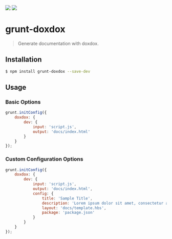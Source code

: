 [![](https://david-dm.org/neogeek/grunt-doxdox.svg?style=flat)](https://david-dm.org/neogeek/grunt-doxdox/)
[![](http://img.shields.io/npm/v/grunt-doxdox.svg?style=flat)](https://www.npmjs.org/package/grunt-doxdox)

# grunt-doxdox

> Generate documentation with doxdox.

## Installation

```bash
$ npm install grunt-doxdox --save-dev
```

## Usage

### Basic Options

```javascript
grunt.initConfig({
    doxdox: {
        dev: {
            input: 'script.js',
            output: 'docs/index.html'
        }
    }
});
```

### Custom Configuration Options

```javascript
grunt.initConfig({
    doxdox: {
        dev: {
            input: 'script.js',
            output: 'docs/index.html',
            config: {
                title: 'Sample Title',
                description: 'Lorem ipsum dolor sit amet, consectetur adipisicing elit',
                layout: 'docs/template.hbs',
                package: 'package.json'
            }
        }
    }
});
```
